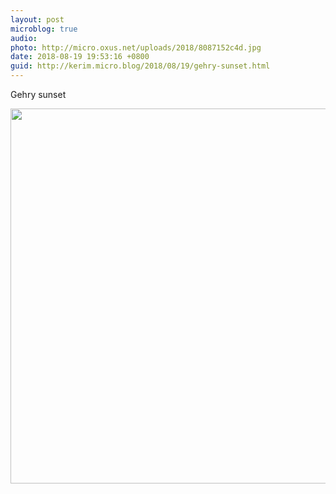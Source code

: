 ```yaml
---
layout: post
microblog: true
audio: 
photo: http://micro.oxus.net/uploads/2018/8087152c4d.jpg
date: 2018-08-19 19:53:16 +0800
guid: http://kerim.micro.blog/2018/08/19/gehry-sunset.html
---
```

Gehry sunset

<img src="http://micro.oxus.net/uploads/2018/8087152c4d.jpg" width="600" height="600" />
